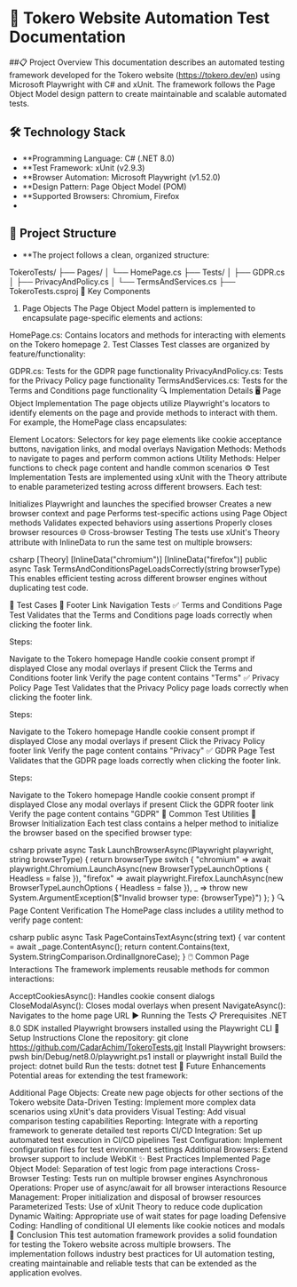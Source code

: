 # 🚀 Tokero Website Automation Test Documentation

##📋 Project Overview
This documentation describes an automated testing framework developed for the Tokero website (https://tokero.dev/en) using Microsoft Playwright with C# and xUnit. The framework follows the Page Object Model design pattern to create maintainable and scalable automated tests.

## 🛠️ Technology Stack
- **Programming Language: C# (.NET 8.0)
- **Test Framework: xUnit (v2.9.3)
- **Browser Automation: Microsoft Playwright (v1.52.0)
- **Design Pattern: Page Object Model (POM)
- **Supported Browsers: Chromium, Firefox
- 
## 📁 Project Structure
- **The project follows a clean, organized structure:

TokeroTests/
├── Pages/
│   └── HomePage.cs
├── Tests/
│   ├── GDPR.cs
│   ├── PrivacyAndPolicy.cs
│   └── TermsAndServices.cs
├── TokeroTests.csproj
🧩 Key Components
1. Page Objects
The Page Object Model pattern is implemented to encapsulate page-specific elements and actions:

HomePage.cs: Contains locators and methods for interacting with elements on the Tokero homepage
2. Test Classes
Test classes are organized by feature/functionality:

GDPR.cs: Tests for the GDPR page functionality
PrivacyAndPolicy.cs: Tests for the Privacy Policy page functionality
TermsAndServices.cs: Tests for the Terms and Conditions page functionality
🔍 Implementation Details
🖥️ Page Object Implementation
The page objects utilize Playwright's locators to identify elements on the page and provide methods to interact with them. For example, the HomePage class encapsulates:

Element Locators: Selectors for key page elements like cookie acceptance buttons, navigation links, and modal overlays
Navigation Methods: Methods to navigate to pages and perform common actions
Utility Methods: Helper functions to check page content and handle common scenarios
⚙️ Test Implementation
Tests are implemented using xUnit with the Theory attribute to enable parameterized testing across different browsers. Each test:

Initializes Playwright and launches the specified browser
Creates a new browser context and page
Performs test-specific actions using Page Object methods
Validates expected behaviors using assertions
Properly closes browser resources
🌐 Cross-browser Testing
The tests use xUnit's Theory attribute with InlineData to run the same test on multiple browsers:

csharp
[Theory]
[InlineData("chromium")]
[InlineData("firefox")]
public async Task TermsAndConditionsPageLoadsCorrectly(string browserType)
This enables efficient testing across different browser engines without duplicating test code.

📝 Test Cases
🔗 Footer Link Navigation Tests
✅ Terms and Conditions Page Test
Validates that the Terms and Conditions page loads correctly when clicking the footer link.

Steps:

Navigate to the Tokero homepage
Handle cookie consent prompt if displayed
Close any modal overlays if present
Click the Terms and Conditions footer link
Verify the page content contains "Terms"
✅ Privacy Policy Page Test
Validates that the Privacy Policy page loads correctly when clicking the footer link.

Steps:

Navigate to the Tokero homepage
Handle cookie consent prompt if displayed
Close any modal overlays if present
Click the Privacy Policy footer link
Verify the page content contains "Privacy"
✅ GDPR Page Test
Validates that the GDPR page loads correctly when clicking the footer link.

Steps:

Navigate to the Tokero homepage
Handle cookie consent prompt if displayed
Close any modal overlays if present
Click the GDPR footer link
Verify the page content contains "GDPR"
🔧 Common Test Utilities
🌟 Browser Initialization
Each test class contains a helper method to initialize the browser based on the specified browser type:

csharp
private async Task<IBrowser> LaunchBrowserAsync(IPlaywright playwright, string browserType)
{
    return browserType switch
    {
        "chromium" => await playwright.Chromium.LaunchAsync(new BrowserTypeLaunchOptions { Headless = false }),
        "firefox" => await playwright.Firefox.LaunchAsync(new BrowserTypeLaunchOptions { Headless = false }),
        _ => throw new System.ArgumentException($"Invalid browser type: {browserType}")
    };
}
🔍 Page Content Verification
The HomePage class includes a utility method to verify page content:

csharp
public async Task<bool> PageContainsTextAsync(string text)
{
    var content = await _page.ContentAsync();
    return content.Contains(text, System.StringComparison.OrdinalIgnoreCase);
}
🖱️ Common Page Interactions
The framework implements reusable methods for common interactions:

AcceptCookiesAsync(): Handles cookie consent dialogs
CloseModalAsync(): Closes modal overlays when present
NavigateAsync(): Navigates to the home page URL
▶️ Running the Tests
📋 Prerequisites
.NET 8.0 SDK installed
Playwright browsers installed using the Playwright CLI
🚀 Setup Instructions
Clone the repository:
git clone https://github.com/CadarAchim/TokeroTests.git
Install Playwright browsers:
pwsh bin/Debug/net8.0/playwright.ps1 install
or
playwright install
Build the project:
dotnet build
Run the tests:
dotnet test
🚀 Future Enhancements
Potential areas for extending the test framework:

Additional Page Objects: Create new page objects for other sections of the Tokero website
Data-Driven Testing: Implement more complex data scenarios using xUnit's data providers
Visual Testing: Add visual comparison testing capabilities
Reporting: Integrate with a reporting framework to generate detailed test reports
CI/CD Integration: Set up automated test execution in CI/CD pipelines
Test Configuration: Implement configuration files for test environment settings
Additional Browsers: Extend browser support to include WebKit
✨ Best Practices Implemented
Page Object Model: Separation of test logic from page interactions
Cross-Browser Testing: Tests run on multiple browser engines
Asynchronous Operations: Proper use of async/await for all browser interactions
Resource Management: Proper initialization and disposal of browser resources
Parameterized Tests: Use of xUnit Theory to reduce code duplication
Dynamic Waiting: Appropriate use of wait states for page loading
Defensive Coding: Handling of conditional UI elements like cookie notices and modals
🏁 Conclusion
This test automation framework provides a solid foundation for testing the Tokero website across multiple browsers. The implementation follows industry best practices for UI automation testing, creating maintainable and reliable tests that can be extended as the application evolves.

